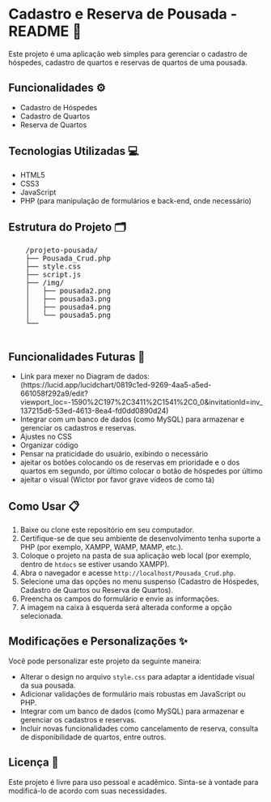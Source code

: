 <body>
    <h1>Cadastro e Reserva de Pousada - README 🏨</h1>
    <p>Este projeto é uma aplicação web simples para gerenciar o cadastro de hóspedes, cadastro de quartos e reservas de quartos de uma pousada.</p>
    <h2>Funcionalidades ⚙️</h2>
    <ul>
        <li>Cadastro de Hóspedes</li>
        <li>Cadastro de Quartos</li>
        <li>Reserva de Quartos</li>
    </ul>
    <h2>Tecnologias Utilizadas 💻</h2>
    <ul>
        <li>HTML5</li>
        <li>CSS3</li>
        <li>JavaScript</li>
        <li>PHP (para manipulação de formulários e back-end, onde necessário)</li>
    </ul>
    <h2>Estrutura do Projeto 🗂️</h2>
    <pre>
    /projeto-pousada/
    ├── Pousada_Crud.php      
    ├── style.css             
    ├── script.js          
    ├── /img/                
    │   ├── pousada2.png     
    │   ├── pousada3.png       
    │   ├── pousada4.png    
    │   └── pousada5.png      
    └──
    </pre>
    <h2>Funcionalidades Futuras 🚀</h2>
    <ul>
        <li>Link para mexer no Diagram de dados:(https://lucid.app/lucidchart/0819c1ed-9269-4aa5-a5ed-661058f292a9/edit?viewport_loc=-1590%2C197%2C3411%2C1541%2C0_0&invitationId=inv_137215d6-53ed-4613-8ea4-fd0dd0890d24)</li>
      <li>Integrar com um banco de dados (como MySQL) para armazenar e gerenciar os cadastros e reservas.</li>
      <li>Ajustes no CSS</li>
        <li>Organizar código</li>
        <li>Pensar na praticidade do usuário, exibindo o necessário</li>
       <li> ajeitar os botões colocando os de reservas em prioridade e o dos quartos em segundo, por último colocar o botão de hóspedes por último  </li>
     <li> ajeitar o visual (Wictor por favor grave vídeos de como tá) </li>
    </ul>
    <h2>Como Usar 📋</h2>
    <ol>
        <li>Baixe ou clone este repositório em seu computador.</li>
        <li>Certifique-se de que seu ambiente de desenvolvimento tenha suporte a PHP (por exemplo, XAMPP, WAMP, MAMP, etc.).</li>
        <li>Coloque o projeto na pasta de sua aplicação web local (por exemplo, dentro de <code>htdocs</code> se estiver usando XAMPP).</li>
        <li>Abra o navegador e acesse <code>http://localhost/Pousada_Crud.php</code>.</li>
        <li>Selecione uma das opções no menu suspenso (Cadastro de Hóspedes, Cadastro de Quartos ou Reserva de Quartos).</li>
        <li>Preencha os campos do formulário e envie as informações.</li>
        <li>A imagem na caixa à esquerda será alterada conforme a opção selecionada.</li>
    </ol>
    <h2>Modificações e Personalizações ✨</h2>
    <p>Você pode personalizar este projeto da seguinte maneira:</p>
    <ul>
        <li>Alterar o design no arquivo <code>style.css</code> para adaptar a identidade visual da sua pousada.</li>
        <li>Adicionar validações de formulário mais robustas em JavaScript ou PHP.</li>
        <li>Integrar com um banco de dados (como MySQL) para armazenar e gerenciar os cadastros e reservas.</li>
        <li>Incluir novas funcionalidades como cancelamento de reserva, consulta de disponibilidade de quartos, entre outros.</li>
    </ul>
    <h2>Licença 📜</h2>
    <p>Este projeto é livre para uso pessoal e acadêmico. Sinta-se à vontade para modificá-lo de acordo com suas necessidades.</p>

</body>
</html>
